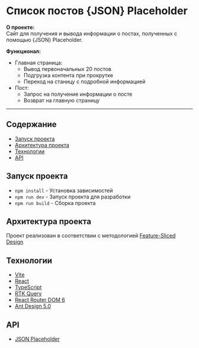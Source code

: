 # Список постов {JSON} Placeholder 

**О проекте:**\
  Сайт для получения и вывода информации о постах, полученных с помощью {JSON} Placeholder.


**Функционал:**
- Главная страница:
  - Вывод первоначальных 20 постов
  - Подгрузка контента при прокрутке
  - Переход на станицу с подробной информацией
- Пост:
  - Запрос на получение информации о посте
  - Возврат на главную страницу


----
## Содержание
- [Запуск проекта](#запуск-проекта)
- [Архитектура проекта](#архитектура-проекта)
- [Технологии](#технологии)
- [API](#api)

## Запуск проекта

- `npm install` - Установка зависимостей
- `npm run dev` - Запуск проекта для разработки
- `npm run build` - Сборка проекта

## Архитектура проекта

Проект реализован в соответствии с методологией [Feature-Sliced Design](https://feature-sliced.design/)


## Технологии

- [Vite](https://vitejs.dev/)
- [React](https://react.dev/blog/2023/03/16/introducing-react-dev)
- [TypeScript](https://www.typescriptlang.org/)
- [RTK Query](https://redux-toolkit.js.org/rtk-query/overview)
- [React Router DOM 6](https://reactrouter.com/en/main)
- [Ant Design 5.0](https://ant.design/)

## API

- [JSON Placeholder](https://jsonplaceholder.typicode.com/)
